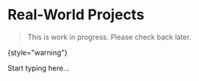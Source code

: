 # Real-World Projects

> This is work in progress. Please check back later.
> 
{style="warning"}

Start typing here...